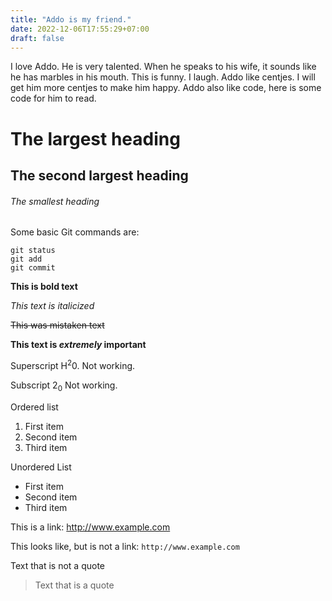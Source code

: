 ```yaml
---
title: "Addo is my friend."
date: 2022-12-06T17:55:29+07:00
draft: false
---
```


I love Addo.  He is very talented.  When he speaks to his wife, it sounds like he has marbles in his mouth.  This is funny.  I laugh.  Addo like centjes.  I will get him more centjes to make him happy. Addo also like code, here is some code for him to read.  

# The largest heading 
## The second largest heading
###### The smallest heading

Some basic Git commands are:
```
git status
git add
git commit
```

**This is bold text**

*This text is italicized*

~~This was mistaken text~~

**This text is _extremely_ important**

Superscript H<sup>2</sup>0.  Not working.  

Subscript 2<sub>0</sub> Not working. 


Ordered list
1. First item
2. Second item
3. Third item

Unordered List
- First item
- Second item
- Third item

This is a link: http://www.example.com

This looks like, but is not a link: `http://www.example.com`

Text that is not a quote

> Text that is a quote